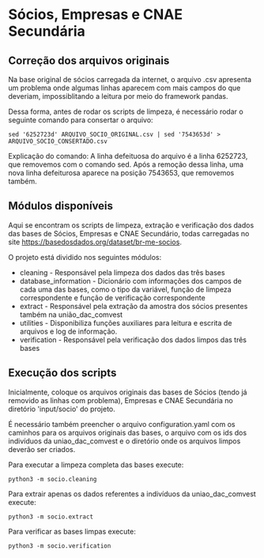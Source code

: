 # Sócios, Empresas e CNAE Secundária

## Correção dos arquivos originais
Na base original de sócios carregada da internet, o arquivo .csv apresenta um problema onde algumas linhas aparecem com mais campos do que deveriam, impossiblitando a leitura por meio do framework pandas.

Dessa forma, antes de rodar os scripts de limpeza, é necessário rodar o seguinte comando para consertar o arquivo:
```
sed '6252723d' ARQUIVO_SOCIO_ORIGINAL.csv | sed '7543653d' > ARQUIVO_SOCIO_CONSERTADO.csv
```
Explicação do comando:
A linha defeituosa do arquivo é a linha 6252723, que removemos com o comando sed.
Após a remoção dessa linha, uma nova linha defeiturosa aparece na posição 7543653, que removemos também.

## Módulos disponíveis

Aqui se encontram os scripts de limpeza, extração e verificação dos dados das bases de Sócios, Empresas e CNAE Secundário, todas carregadas no site https://basedosdados.org/dataset/br-me-socios.

O projeto está dividido nos seguintes módulos:

- cleaning - Responsável pela limpeza dos dados das três bases
- database_information - Dicionário com informações dos campos de cada uma das bases, como o tipo da variável, função de limpeza correspondente e função de verificação correspondente
- extract - Responsável pela extração da amostra dos sócios presentes também na união_dac_comvest
- utilities - Disponibiliza funções auxiliares para leitura e escrita de arquivos e log de informação.
- verification - Responsável pela verificação dos dados limpos das três bases

## Execução dos scripts
Inicialmente, coloque os arquivos originais das bases de Sócios (tendo já removido as linhas com problema), Empresas e CNAE Secundária no diretório 'input/socio' do projeto.

É necessário também preencher o arquivo configuration.yaml com os caminhos para os arquivos originais das bases, o arquivo com os ids dos indivíduos da uniao_dac_comvest e o diretório onde os arquivos limpos deverão ser criados.

Para executar a limpeza completa das bases execute:
```
python3 -m socio.cleaning
```

Para extrair apenas os dados referentes a indivíduos da uniao_dac_comvest execute:
```
python3 -m socio.extract
```

Para verificar as bases limpas execute:
```
python3 -m socio.verification
```